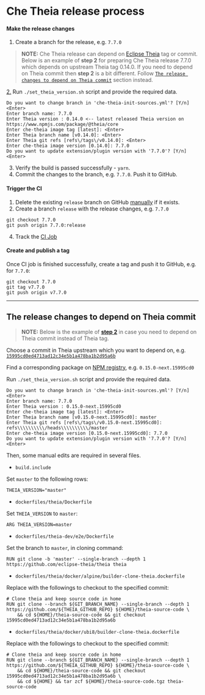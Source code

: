 # Che Theia release process

#### Make the release changes

1. Create a branch for the release, e.g. `7.7.0`

> **NOTE:** Che Theia release can depend on [Eclipse Theia](https://github.com/eclipse-theia/theia) tag or commit. Below is an example of **step 2** for preparing Che Theia release 7.7.0 which depends on upstream Theia tag 0.14.0. If you need to depend on Theia commit then **step 2** is a bit different. Follow [`The release changes to depend on Theia commit`](#the-release-changes-to-depend-on-theia-commit) section instead.

<a name="step-2"></a>
[2.](#step-2) Run `./set_theia_version.sh` script and provide the required data.
```
Do you want to change branch in 'che-theia-init-sources.yml'? [Y/n] <Enter>
Enter branch name: 7.7.0
Enter Theia version : 0.14.0 <-- latest released Theia version on https://www.npmjs.com/package/@theia/core
Enter che-theia image tag [latest]: <Enter>
Enter Theia branch name [v0.14.0]: <Enter>
Enter Theia git refs [refs\/tags\/v0.14.0]: <Enter>
Enter che-theia image version [0.14.0]: 7.7.0
Do you want to update extension/plugin version with '7.7.0'? [Y/n] <Enter>
```

3. Verify the build is passed successfully - `yarn`.
4. Commit the changes to the branch, e.g. `7.7.0`. Push it to GitHub.

#### Trigger the CI

1. Delete the existing `release` branch on GitHub [manually](https://github.com/eclipse/che-theia/branches) if it exists.
2. Create a branch `release` with the release changes, e.g. `7.7.0`
```
git checkout 7.7.0
git push origin 7.7.0:release
```
4. Track the [CI Job](https://ci.centos.org/view/Devtools/job/devtools-che-theia-che-release)

#### Create and publish a tag

Once CI job is finished successfully, create a tag and push it to GitHub, e.g. for `7.7.0`:
```
git checkout 7.7.0
git tag v7.7.0
git push origin v7.7.0
```

---

## The release changes to depend on Theia commit

> **NOTE:** Below is the example of [**step 2**](#step-2) in case you need to depend on Theia commit instead of Theia tag.

Choose a commit in Theia upstream which you want to depend on, e.g. [`15995cd0ed4713ad12c34e5b1a478ba1b2d95a6b`](https://github.com/eclipse-theia/theia/commit/15995cd0ed4713ad12c34e5b1a478ba1b2d95a6b)

Find a corresponding package on [NPM registry](https://www.npmjs.com/package/@theia/core), e.g. `0.15.0-next.15995cd0`

Run `./set_theia_version.sh` script and provide the required data.
```
Do you want to change branch in 'che-theia-init-sources.yml'? [Y/n] <Enter>
Enter branch name: 7.7.0
Enter Theia version : 0.15.0-next.15995cd0
Enter che-theia image tag [latest]: <Enter>
Enter Theia branch name [v0.15.0-next.15995cd0]: master
Enter Theia git refs [refs\/tags\/v0.15.0-next.15995cd0]: refs\\\\\\\\\\/heads\\\\\\\\\\/master
Enter che-theia image version [0.15.0-next.15995cd0]: 7.7.0
Do you want to update extension/plugin version with '7.7.0'? [Y/n] <Enter>
```

Then, some manual edits are required in several files.

- `build.include`

Set `master` to the following rows:
```
THEIA_VERSION="master"
```

- `dockerfiles/theia/Dockerfile`

Set `THEIA_VERSION` to `master`:

```
ARG THEIA_VERSION=master
```

- `dockerfiles/theia-dev/e2e/Dockerfile`

Set the branch to `master`, in cloning command:
```
RUN git clone -b 'master' --single-branch --depth 1 https://github.com/eclipse-theia/theia theia
```

- `dockerfiles/theia/docker/alpine/builder-clone-theia.dockerfile`

Replace with the followings to checkout to the specified commit:
```
# Clone theia and keep source code in home
RUN git clone --branch ${GIT_BRANCH_NAME} --single-branch --depth 1 https://github.com/${THEIA_GITHUB_REPO} ${HOME}/theia-source-code \
    && cd ${HOME}/theia-source-code && git checkout 15995cd0ed4713ad12c34e5b1a478ba1b2d95a6b
```

- `dockerfiles/theia/docker/ubi8/builder-clone-theia.dockerfile`

Replace with the followings to checkout to the specified commit:
```
# Clone theia and keep source code in home
RUN git clone --branch ${GIT_BRANCH_NAME} --single-branch --depth 1 https://github.com/${THEIA_GITHUB_REPO} ${HOME}/theia-source-code \
    && cd ${HOME}/theia-source-code && git checkout 15995cd0ed4713ad12c34e5b1a478ba1b2d95a6b \
    && cd ${HOME} && tar zcf ${HOME}/theia-source-code.tgz theia-source-code
```
